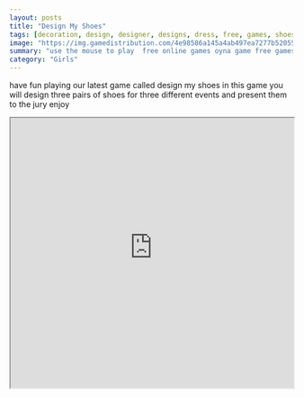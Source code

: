 ```yaml
---
layout: posts
title: "Design My Shoes"
tags: [decoration, design, designer, designs, dress, free, games, shoes, shoe, designing, free, online, games, oyna, game, free, games, play, play, games]
image: "https://img.gamedistribution.com/4e98586a145a4ab497ea7277b520554c-512x384.jpeg"
summary: "use the mouse to play  free online games oyna game free games play play games"
category: "Girls"
---
```


have fun playing our latest game called design my shoes in this game you will design three pairs of shoes for three different events and present them to the jury enjoy

<iframe width="100%" height="480px;" src="https://html5.gamedistribution.com/4e98586a145a4ab497ea7277b520554c/"></iframe>